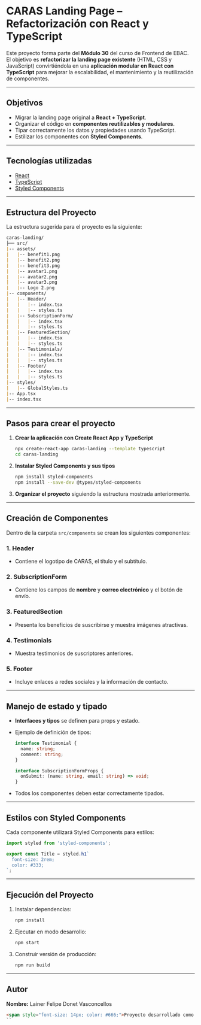 # CARAS Landing Page – Refactorización con React y TypeScript

Este proyecto forma parte del **Módulo 30** del curso de Frontend de EBAC.  
El objetivo es **refactorizar la landing page existente** (HTML, CSS y JavaScript) convirtiéndola en una **aplicación modular en React con TypeScript** para mejorar la escalabilidad, el mantenimiento y la reutilización de componentes.

---

## Objetivos

- Migrar la landing page original a **React + TypeScript**.
- Organizar el código en **componentes reutilizables y modulares**.
- Tipar correctamente los datos y propiedades usando TypeScript.
- Estilizar los componentes con **Styled Components**.

---

## Tecnologías utilizadas

- [React](https://reactjs.org/)
- [TypeScript](https://www.typescriptlang.org/)
- [Styled Components](https://styled-components.com/)

---

## Estructura del Proyecto

La estructura sugerida para el proyecto es la siguiente:

```markdown
caras-landing/
├── src/
|-- assets/
|   |-- benefit1.png
|   |-- benefit2.png
|   |-- benefit3.png
|   |-- avatar1.png
|   |-- avatar2.png
|   |-- avatar3.png
|   |-- Logo 2.png
|-- components/
|   |-- Header/
|   |   |-- index.tsx
|   |   |-- styles.ts
|   |-- SubscriptionForm/
|   |   |-- index.tsx
|   |   |-- styles.ts
|   |-- FeaturedSection/
|   |   |-- index.tsx
|   |   |-- styles.ts
|   |-- Testimonials/
|   |   |-- index.tsx
|   |   |-- styles.ts
|   |-- Footer/
|   |   |-- index.tsx
|   |   |-- styles.ts
|-- styles/
|   |-- GlobalStyles.ts
|-- App.tsx
|-- index.tsx

````

---

## Pasos para crear el proyecto

1. **Crear la aplicación con Create React App y TypeScript**

   ```bash
   npx create-react-app caras-landing --template typescript
   cd caras-landing
   ```

2. **Instalar Styled Components y sus tipos**

   ```bash
   npm install styled-components
   npm install --save-dev @types/styled-components
   ```

3. **Organizar el proyecto** siguiendo la estructura mostrada anteriormente.

---

## Creación de Componentes

Dentro de la carpeta `src/components` se crean los siguientes componentes:

### 1. Header

* Contiene el logotipo de CARAS, el título y el subtítulo.

### 2. SubscriptionForm

* Contiene los campos de **nombre** y **correo electrónico** y el botón de envío.

### 3. FeaturedSection

* Presenta los beneficios de suscribirse y muestra imágenes atractivas.

### 4. Testimonials

* Muestra testimonios de suscriptores anteriores.

### 5. Footer

* Incluye enlaces a redes sociales y la información de contacto.

---

## Manejo de estado y tipado

* **Interfaces y tipos** se definen para props y estado.

* Ejemplo de definición de tipos:

  ```typescript
  interface Testimonial {
    name: string;
    comment: string;
  }

  interface SubscriptionFormProps {
    onSubmit: (name: string, email: string) => void;
  }
  ```

* Todos los componentes deben estar correctamente tipados.

---

## Estilos con Styled Components

Cada componente utilizará Styled Components para estilos:

```typescript
import styled from 'styled-components';

export const Title = styled.h1`
  font-size: 2rem;
  color: #333;
`;
```

---

## Ejecución del Proyecto

1. Instalar dependencias:

   ```bash
   npm install
   ```

2. Ejecutar en modo desarrollo:

   ```bash
   npm start
   ```

3. Construir versión de producción:

   ```bash
   npm run build
   ```

---
## Autor

**Nombre:** Lainer Felipe Donet Vasconcellos
```markdown
<span style="font-size: 14px; color: #666;">Proyecto desarrollado como parte del curso Frontend de EBAC – Módulo 30.</span>
``